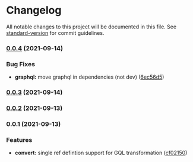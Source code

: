 # Changelog

All notable changes to this project will be documented in this file. See [standard-version](https://github.com/conventional-changelog/standard-version) for commit guidelines.

### [0.0.4](https://github.com/charlypoly/json-schema-to-graphql/compare/v0.0.3...v0.0.4) (2021-09-14)


### Bug Fixes

* **graphql:** move graphql in dependencies (not dev) ([6ec56d5](https://github.com/charlypoly/json-schema-to-graphql/commit/6ec56d528b140a6745689d35ece168dd54214960))

### [0.0.3](https://github.com/charlypoly/json-schema-to-graphql/compare/v0.0.2...v0.0.3) (2021-09-14)

### [0.0.2](https://github.com/charlypoly/json-schema-to-graphql/compare/v0.0.1...v0.0.2) (2021-09-13)

### 0.0.1 (2021-09-13)


### Features

* **convert:** single ref defintion support for GQL transformation ([cf02150](https://github.com/charlypoly/json-schema-to-graphql/commit/cf0215025d54afcef6d0e31facc37a9a364ab634))
